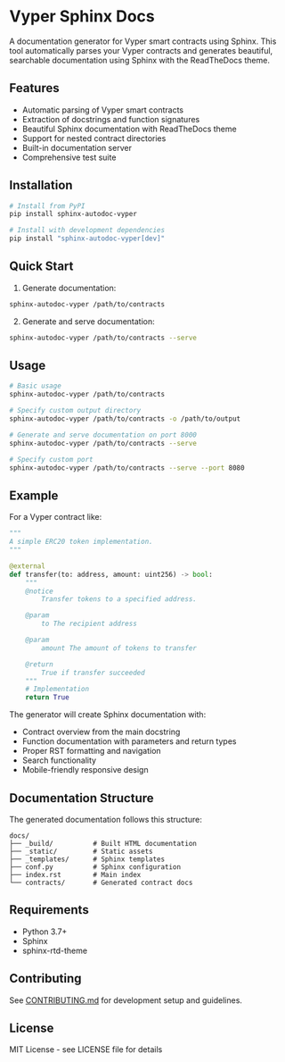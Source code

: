 # Vyper Sphinx Docs

A documentation generator for Vyper smart contracts using Sphinx. This tool automatically parses your Vyper contracts and generates beautiful, searchable documentation using Sphinx with the ReadTheDocs theme.

## Features

- Automatic parsing of Vyper smart contracts
- Extraction of docstrings and function signatures
- Beautiful Sphinx documentation with ReadTheDocs theme
- Support for nested contract directories
- Built-in documentation server
- Comprehensive test suite

## Installation

```bash
# Install from PyPI
pip install sphinx-autodoc-vyper

# Install with development dependencies
pip install "sphinx-autodoc-vyper[dev]"
```

## Quick Start

1. Generate documentation:
```bash
sphinx-autodoc-vyper /path/to/contracts
```

2. Generate and serve documentation:
```bash
sphinx-autodoc-vyper /path/to/contracts --serve
```

## Usage

```bash
# Basic usage
sphinx-autodoc-vyper /path/to/contracts

# Specify custom output directory
sphinx-autodoc-vyper /path/to/contracts -o /path/to/output

# Generate and serve documentation on port 8000
sphinx-autodoc-vyper /path/to/contracts --serve

# Specify custom port
sphinx-autodoc-vyper /path/to/contracts --serve --port 8080
```

## Example

For a Vyper contract like:

```python
"""
A simple ERC20 token implementation.
"""

@external
def transfer(to: address, amount: uint256) -> bool:
    """
    @notice
        Transfer tokens to a specified address.

    @param
        to The recipient address

    @param
        amount The amount of tokens to transfer

    @return
        True if transfer succeeded
    """
    # Implementation
    return True
```

The generator will create Sphinx documentation with:
- Contract overview from the main docstring
- Function documentation with parameters and return types
- Proper RST formatting and navigation
- Search functionality
- Mobile-friendly responsive design

## Documentation Structure

The generated documentation follows this structure:
```
docs/
├── _build/          # Built HTML documentation
├── _static/         # Static assets
├── _templates/      # Sphinx templates
├── conf.py          # Sphinx configuration
├── index.rst        # Main index
└── contracts/       # Generated contract docs
```

## Requirements

- Python 3.7+
- Sphinx
- sphinx-rtd-theme

## Contributing

See [CONTRIBUTING.md](CONTRIBUTING.md) for development setup and guidelines.

## License

MIT License - see LICENSE file for details
